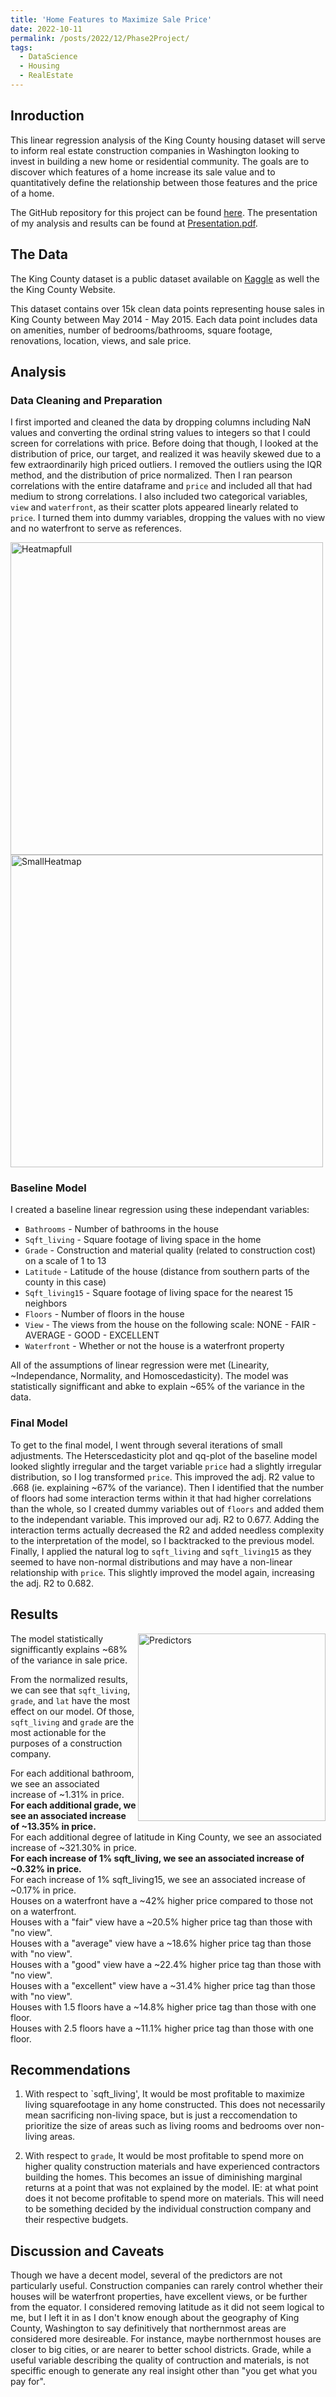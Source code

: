 ```yaml
---
title: 'Home Features to Maximize Sale Price'
date: 2022-10-11
permalink: /posts/2022/12/Phase2Project/
tags:
  - DataScience
  - Housing
  - RealEstate
---
```


## Inroduction
This linear regression analysis of the King County housing dataset will serve to inform real estate construction companies in Washington looking to invest in building a new home or residential community. The goals are to discover which features of a home increase its sale value and to quantitatively define the relationship between those features and the price of a home.

The GitHub  repository for this project can be found [here](https://github.com/ACB-prgm/Phase2Project). The presentation of my analysis and results can be found at [Presentation.pdf](https://github.com/ACB-prgm/Phase2Project/blob/master/Presentation.pdf).


## The Data
The King County dataset is a public dataset available on [Kaggle](https://www.kaggle.com/datasets/harlfoxem/housesalesprediction) as well the the King County Website.

This dataset contains over 15k clean data points representing house sales in King County between May 2014 - May 2015. Each data point includes data on amenities, number of bedrooms/bathrooms, square footage, renovations, location, views, and sale price.

## Analysis
### Data Cleaning and Preparation
I first imported and cleaned the data by dropping columns including NaN values and converting the ordinal string values to integers so that I could screen for correlations with price.
Before doing that though, I looked at the distribution of price, our target, and realized it was heavily skewed due to a few extraordinarily high priced outliers.  I removed the outliers using the IQR method, and the distribution of price normalized.
Then I ran pearson correlations with the entire dataframe and `price` and included all that had medium to strong correlations.  I also included two categorical variables, `view` and `waterfront`, as their scatter plots appeared linearly related to `price`.  I turned them into dummy variables, dropping the values with no view and no waterfront to serve as references.

<img src="https://user-images.githubusercontent.com/63984796/202476532-c3bfc563-8179-41f0-a78f-9590dbb1cd2d.png" alt="Heatmapfull" width="500" align="center"/> <img src="https://user-images.githubusercontent.com/63984796/202477228-9e3f8d38-ad89-4be1-a84b-350d52025bcc.png" alt="SmallHeatmap" width="500" align="center"/>



### Baseline Model
I created a baseline linear regression using these independant variables: 
 - `Bathrooms` - Number of bathrooms in the house
 - `Sqft_living` - Square footage of living space in the home
 - `Grade` - Construction and material quality (related to construction cost) on a scale of  1 to 13
 - `Latitude` - Latitude of the house (distance from southern parts of the county in this case)
 - `Sqft_living15` - Square footage of living space for the nearest 15 neighbors
 - `Floors` - Number of floors in the house
 - `View` - The views from the house on the following scale: NONE - FAIR - AVERAGE - GOOD - EXCELLENT
 - `Waterfront` - Whether or not the house is a waterfront property

All of the assumptions of linear regression were met (Linearity, ~Independance, Normality, and Homoscedasticity).  The model was statistically signifficant and abke to explain ~65% of the variance in the data.

### Final Model
To get to the final model, I went through several iterations of small adjustments. The Heterscedasticity plot and qq-plot of the baseline model looked slightly irregular and the target variable `price` had a slightly irregular distribution, so I log transformed `price`.  This improved the adj. R2 value to .668 (ie. explaining ~67% of the variance).  Then I identified that the number of floors had some interaction terms within it that had higher correlations than the whole, so I created dummy variables out of `floors` and added them to the independant variable.  This improved our adj. R2 to 0.677.  Adding the interaction terms actually decreased the R2 and added needless complexity to the interpretation of the model, so I backtracked to the previous model. Finally, I applied the natural log to `sqft_living` and `sqft_living15` as they seemed to have non-normal distributions and may have a non-linear relationship with `price`.  This slightly improved the model again, increasing the adj. R2 to 0.682.

## Results
<img src="https://user-images.githubusercontent.com/63984796/202478722-073b4baa-b53d-473a-a2c0-9b018179671d.png" alt="Predictors" width="300" align="right"/>

The model statistically signifficantly explains ~68% of the variance in sale price.

From the normalized results, we can see that `sqft_living`, `grade`, and `lat` have the most effect on our model. Of those, `sqft_living` and `grade` are the most actionable for the purposes of a construction company.

For each additional bathroom, we see an associated increase of ~1.31% in price.  
**For each additional grade, we see an associated increase of ~13.35% in price.**  
For each additional degree of latitude in King County, we see an associated increase of ~321.30% in price.  
**For each increase of 1% sqft_living, we see an associated increase of ~0.32% in price.**  
For each increase of 1% sqft_living15, we see an associated increase of ~0.17% in price.  
Houses on a waterfront have a ~42% higher price compared to those not on a waterfront.  
Houses with a "fair" view have a ~20.5% higher price tag than those with "no view".  
Houses with a "average" view have a ~18.6% higher price tag than those with "no view".  
Houses with a "good" view have a ~22.4% higher price tag than those with "no view".  
Houses with a "excellent" view have a ~31.4% higher price tag than those with "no view".  
Houses with 1.5 floors have a ~14.8% higher price tag than those with one floor.  
Houses with 2.5 floors have a ~11.1% higher price tag than those with one floor.  

## Recommendations
1. With respect to `sqft_living', It would be most profitable to maximize living squarefootage in any home constructed. This does not necessarily mean sacrificing non-living space, but is just a reccomendation to prioritize the size of areas such as living rooms and bedrooms over non-living areas.

2. With respect to `grade`, It would be most profitable to spend more on higher quality construction materials and have experienced contractors building the homes. This becomes an issue of diminishing marginal returns at a point that was not explained by the model. IE: at what point does it not become profitable to spend more on materials. This will need to be something decided by the individual construction company and their respective budgets.

## Discussion and Caveats
Though we have a decent model, several of the predictors are not particularly useful.  Construction companies can rarely control whether their houses will be waterfront properties, have excellent views, or be further from the equator.  I considered removing latitude as it did not seem logical to me, but I left it in as I don't know enough about the geography of King County, Washington to say definitively that northernmost areas are considered more desireable.  For instance, maybe northernmost houses are closer to big cities, or are nearer to better school districts.  Grade, while a useful variable describing the quality of contruction and materials, is not speciffic enough to generate any real insight other than "you get what you pay for".

